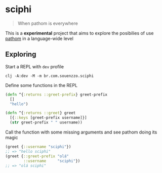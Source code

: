# sciphi

> When pathom is everywhere

This is a **experimental** project that aims to explore the posibilies of use [pathom](https://pathom3.wsscode.com/) in
a language-wide level


## Exploring

Start a REPL with `dev` profile

```shell
clj -A:dev -M -m br.com.souenzzo.sciphi
```

Define some functions in the REPL

```clojure
(defn ^{:returns ::greet-prefix} greet-prefix
  []
  "hello")

(defn ^{:returns ::greet} greet
  [{::keys [greet-prefix username]}]
  (str greet-prefix " " username))
```

Call the function with some missing arguments and see pathom doing its magic

```clojure
(greet {::username "sciphi"})
;; => "hello sciphi"
(greet {::greet-prefix "olá"
        ::username     "sciphi"})
;; => "olá sciphi"
```
